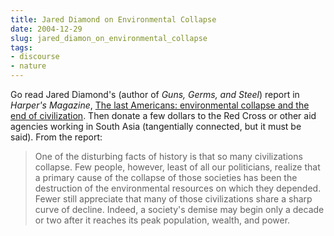 ```yaml
---
title: Jared Diamond on Environmental Collapse
date: 2004-12-29
slug: jared_diamon_on_environmental_collapse
tags:
- discourse
- nature
---
```


Go read Jared Diamond's (author of _Guns, Germs, and Steel_) report in _Harper's
Magazine_, [The last Americans: environmental collapse and the end of
civilization](https://harpers.org/archive/2003/06/the-last-americans/). Then
donate a few dollars to the Red Cross or other aid agencies working in South
Asia (tangentially connected, but it must be said). From the report:

> One of the disturbing facts of history is that so many civilizations collapse.
> Few people, however, least of all our politicians, realize that a primary
> cause of the collapse of those societies has been the destruction of the
> environmental resources on which they depended. Fewer still appreciate that
> many of those civilizations share a sharp curve of decline. Indeed, a
> society's demise may begin only a decade or two after it reaches its peak
> population, wealth, and power.

<!-- truncate -->
